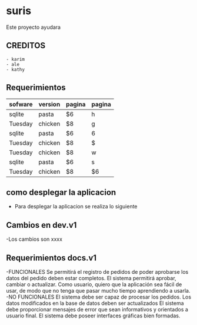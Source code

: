 # suris
Este proyecto ayudara
## CREDITOS
    - karim
    - ale
    - kathy
## Requerimientos
| sofware   | version    | pagina |pagina |
| --------|---------|-------|-------|
| sqlite  | pasta   | $6    |h   |
| Tuesday | chicken | $8    |g   |
| sqlite  | pasta   | $6    |6    |
| Tuesday | chicken | $8    |$    |
| Tuesday | chicken | $8    |w   |
| sqlite  | pasta   | $6    |s   |
| Tuesday | chicken | $8    |$6    |
## como desplegar la aplicacion
- Para desplegar la aplicacion se realiza lo siguiente
## Cambios en dev.v1
-Los cambios son xxxx
## Requerimientos  docs.v1
-FUNCIONALES
Se permitirá el registro de pedidos de poder aprobarse los datos del pedido deben estar completos.
El sistema permitirá aprobar, cambiar o actualizar.
Como usuario, quiero que la aplicación sea fácil de usar, de modo que no tenga que pasar mucho tiempo aprendiendo a usarla.
-NO FUNCIONALES
El sistema debe ser capaz de procesar los pedidos.
Los datos modificados en la base de datos deben ser actualizados
El sistema debe proporcionar mensajes de error que sean informativos y orientados a usuario final.
El sistema debe poseer interfaces gráficas bien formadas.